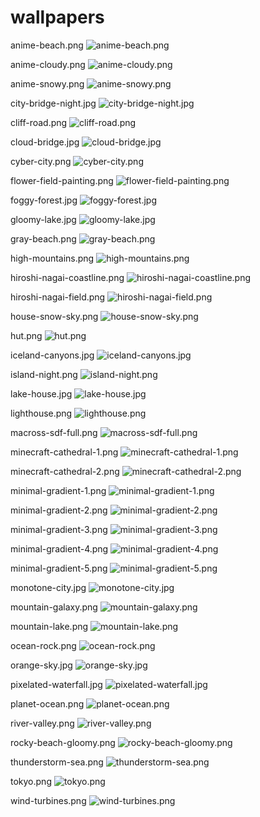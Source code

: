 # wallpapers

anime-beach.png
![anime-beach.png](./walls/anime-beach.png)

anime-cloudy.png
![anime-cloudy.png](./walls/anime-cloudy.png)

anime-snowy.png
![anime-snowy.png](./walls/anime-snowy.png)

city-bridge-night.jpg
![city-bridge-night.jpg](./walls/city-bridge-night.jpg)

cliff-road.png
![cliff-road.png](./walls/cliff-road.png)

cloud-bridge.jpg
![cloud-bridge.jpg](./walls/cloud-bridge.jpg)

cyber-city.png
![cyber-city.png](./walls/cyber-city.png)

flower-field-painting.png
![flower-field-painting.png](./walls/flower-field-painting.png)

foggy-forest.jpg
![foggy-forest.jpg](./walls/foggy-forest.jpg)

gloomy-lake.jpg
![gloomy-lake.jpg](./walls/gloomy-lake.jpg)

gray-beach.png
![gray-beach.png](./walls/gray-beach.png)

high-mountains.png
![high-mountains.png](./walls/high-mountains.png)

hiroshi-nagai-coastline.png
![hiroshi-nagai-coastline.png](./walls/hiroshi-nagai-coastline.png)

hiroshi-nagai-field.png
![hiroshi-nagai-field.png](./walls/hiroshi-nagai-field.png)

house-snow-sky.png
![house-snow-sky.png](./walls/house-snow-sky.png)

hut.png
![hut.png](./walls/hut.png)

iceland-canyons.jpg
![iceland-canyons.jpg](./walls/iceland-canyons.jpg)

island-night.png
![island-night.png](./walls/island-night.png)

lake-house.jpg
![lake-house.jpg](./walls/lake-house.jpg)

lighthouse.png
![lighthouse.png](./walls/lighthouse.png)

macross-sdf-full.png
![macross-sdf-full.png](./walls/macross-sdf-full.png)

minecraft-cathedral-1.png
![minecraft-cathedral-1.png](./walls/minecraft-cathedral-1.png)

minecraft-cathedral-2.png
![minecraft-cathedral-2.png](./walls/minecraft-cathedral-2.png)

minimal-gradient-1.png
![minimal-gradient-1.png](./walls/minimal-gradient-1.png)

minimal-gradient-2.png
![minimal-gradient-2.png](./walls/minimal-gradient-2.png)

minimal-gradient-3.png
![minimal-gradient-3.png](./walls/minimal-gradient-3.png)

minimal-gradient-4.png
![minimal-gradient-4.png](./walls/minimal-gradient-4.png)

minimal-gradient-5.png
![minimal-gradient-5.png](./walls/minimal-gradient-5.png)

monotone-city.jpg
![monotone-city.jpg](./walls/monotone-city.jpg)

mountain-galaxy.png
![mountain-galaxy.png](./walls/mountain-galaxy.png)

mountain-lake.png
![mountain-lake.png](./walls/mountain-lake.png)

ocean-rock.png
![ocean-rock.png](./walls/ocean-rock.png)

orange-sky.jpg
![orange-sky.jpg](./walls/orange-sky.jpg)

pixelated-waterfall.jpg
![pixelated-waterfall.jpg](./walls/pixelated-waterfall.jpg)

planet-ocean.png
![planet-ocean.png](./walls/planet-ocean.png)

river-valley.png
![river-valley.png](./walls/river-valley.png)

rocky-beach-gloomy.png
![rocky-beach-gloomy.png](./walls/rocky-beach-gloomy.png)

thunderstorm-sea.png
![thunderstorm-sea.png](./walls/thunderstorm-sea.png)

tokyo.png
![tokyo.png](./walls/tokyo.png)

wind-turbines.png
![wind-turbines.png](./walls/wind-turbines.png)

